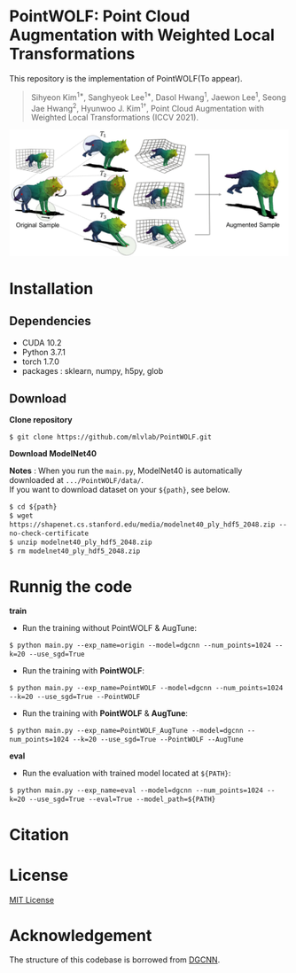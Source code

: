 # PointWOLF: Point Cloud Augmentation with Weighted Local Transformations

This repository is the implementation of PointWOLF\(To appear\).

> Sihyeon Kim<sup>1*</sup>, Sanghyeok Lee<sup>1*</sup>, Dasol Hwang<sup>1</sup>, Jaewon Lee<sup>1</sup>, Seong Jae Hwang<sup>2</sup>, Hyunwoo J. Kim<sup>1†</sup>, Point Cloud Augmentation with Weighted Local Transformations (ICCV 2021).

![PointWOLF_main](assets/PointWOLF_main.png)

# Installation
## Dependencies
- CUDA 10.2
- Python 3.7.1
- torch 1.7.0
- packages : sklearn, numpy, h5py, glob

## Download
**Clone repository**  

```
$ git clone https://github.com/mlvlab/PointWOLF.git
```

**Download ModelNet40**  

**Notes** : When you run the `main.py`, ModelNet40 is automatically downloaded at `.../PointWOLF/data/`.  
If you want to download dataset on your `${path}`, see below.

```
$ cd ${path}
$ wget https://shapenet.cs.stanford.edu/media/modelnet40_ply_hdf5_2048.zip --no-check-certificate
$ unzip modelnet40_ply_hdf5_2048.zip
$ rm modelnet40_ply_hdf5_2048.zip
```

# Runnig the code

**train**

- Run the training without PointWOLF & AugTune:  
```
$ python main.py --exp_name=origin --model=dgcnn --num_points=1024 --k=20 --use_sgd=True
```

- Run the training with **PointWOLF**:  
```
$ python main.py --exp_name=PointWOLF --model=dgcnn --num_points=1024 --k=20 --use_sgd=True --PointWOLF
```

- Run the training with **PointWOLF** & **AugTune**:  
```
$ python main.py --exp_name=PointWOLF_AugTune --model=dgcnn --num_points=1024 --k=20 --use_sgd=True --PointWOLF --AugTune
```


**eval**

- Run the evaluation with trained model located at `${PATH}`:  
```
$ python main.py --exp_name=eval --model=dgcnn --num_points=1024 --k=20 --use_sgd=True --eval=True --model_path=${PATH}
```

# Citation


# License
[MIT License](https://github.com/mlvlab/PointWOLF/blob/main/LICENSE)

# Acknowledgement
The structure of this codebase is borrowed from [DGCNN](https://github.com/WangYueFt/dgcnn).
